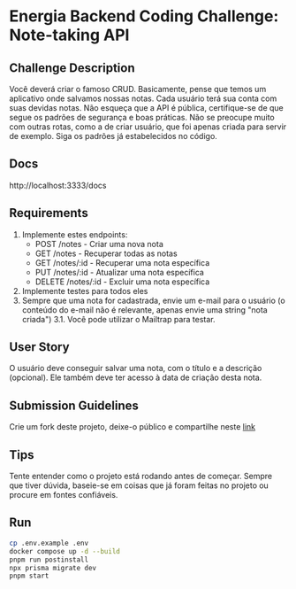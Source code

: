 # Energia Backend Coding Challenge: Note-taking API

## Challenge Description

Você deverá criar o famoso CRUD. Basicamente, pense que temos um aplicativo onde salvamos nossas notas. Cada usuário terá sua conta com suas devidas notas. Não esqueça que a API é pública, certifique-se de que segue os padrões de segurança e boas práticas. Não se preocupe muito com outras rotas, como a de criar usuário, que foi apenas criada para servir de exemplo. Siga os padrões já estabelecidos no código.

## Docs

http://localhost:3333/docs

## Requirements

1. Implemente estes endpoints:
   - POST /notes - Criar uma nova nota
   - GET /notes - Recuperar todas as notas
   - GET /notes/:id - Recuperar uma nota específica
   - PUT /notes/:id - Atualizar uma nota específica
   - DELETE /notes/:id - Excluir uma nota específica
2. Implemente testes para todos eles
3. Sempre que uma nota for cadastrada, envie um e-mail para o usuário (o conteúdo do e-mail não é relevante, apenas envie uma string "nota criada")
   3.1. Você pode utilizar o Mailtrap para testar.

## User Story

O usuário deve conseguir salvar uma nota, com o título e a descrição (opcional). Ele também deve ter acesso à data de criação desta nota.

## Submission Guidelines

Crie um fork deste projeto, deixe-o público e compartilhe neste [link](https://docs.google.com/forms/d/1X-lUQ15pCoo0zaROdd1OpaIUpIMGyeQw_TpQeKMFkl8/edit)

## Tips

Tente entender como o projeto está rodando antes de começar.
Sempre que tiver dúvida, baseie-se em coisas que já foram feitas no projeto ou procure em fontes confiáveis.

## Run

```bash
cp .env.example .env
docker compose up -d --build
pnpm run postinstall
npx prisma migrate dev
pnpm start

```
